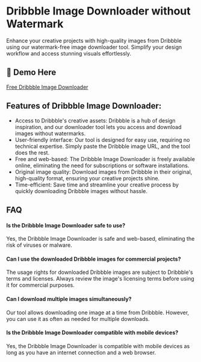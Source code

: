 # Dribbble Image Downloader without Watermark

Enhance your creative projects with high-quality images from Dribbble using our watermark-free image downloader tool. Simplify your design workflow and access stunning visuals effortlessly.

## 🔗 Demo Here
[Free Dribbble Image Downloader](https://imgpanda.com/dribble-downloader/)

## Features of Dribbble Image Downloader:

- Access to Dribbble's creative assets: Dribbble is a hub of design inspiration, and our downloader tool lets you access and download images without watermarks.
- User-friendly interface: Our tool is designed for easy use, requiring no technical expertise. Simply paste the Dribbble image URL, and the tool does the rest.
- Free and web-based: The Dribbble Image Downloader is freely available online, eliminating the need for subscriptions or software installations.
- Original image quality: Download images from Dribbble in their original, high-quality format, ensuring your creative projects shine.
- Time-efficient: Save time and streamline your creative process by quickly downloading Dribbble images without hassle.

## FAQ

#### Is the Dribbble Image Downloader safe to use?

Yes, the Dribbble Image Downloader is safe and web-based, eliminating the risk of viruses or malware.

#### Can I use the downloaded Dribbble images for commercial projects?

The usage rights for downloaded Dribbble images are subject to Dribbble's terms and licenses. Always review the image's licensing terms before using it for commercial purposes.

#### Can I download multiple images simultaneously?

Our tool allows downloading one image at a time from Dribbble. However, you can use it as often as needed for multiple downloads.

#### Is the Dribbble Image Downloader compatible with mobile devices?

Yes, the Dribbble Image Downloader is compatible with mobile devices as long as you have an internet connection and a web browser.

